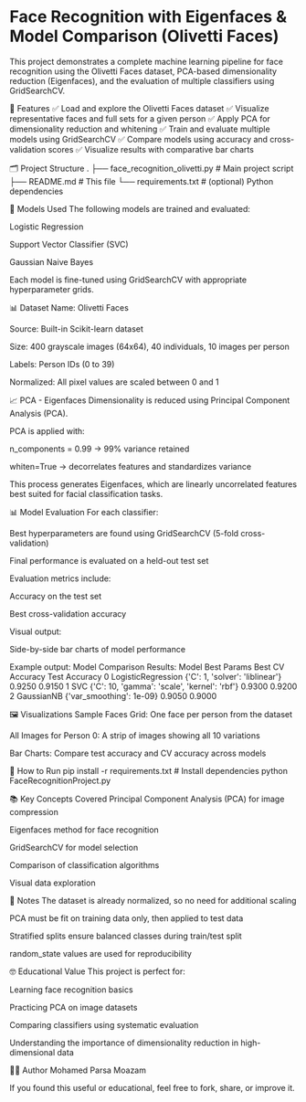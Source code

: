 # Face Recognition with Eigenfaces & Model Comparison (Olivetti Faces)
This project demonstrates a complete machine learning pipeline for face recognition using the Olivetti Faces dataset, PCA-based dimensionality reduction (Eigenfaces), and the evaluation of multiple classifiers using GridSearchCV.

📌 Features
✅ Load and explore the Olivetti Faces dataset
✅ Visualize representative faces and full sets for a given person
✅ Apply PCA for dimensionality reduction and whitening
✅ Train and evaluate multiple models using GridSearchCV
✅ Compare models using accuracy and cross-validation scores
✅ Visualize results with comparative bar charts

🗂️ Project Structure
.
├── face_recognition_olivetti.py      # Main project script
├── README.md                         # This file
└── requirements.txt                  # (optional) Python dependencies

🧪 Models Used
The following models are trained and evaluated:

Logistic Regression

Support Vector Classifier (SVC)

Gaussian Naive Bayes

Each model is fine-tuned using GridSearchCV with appropriate hyperparameter grids.

📊 Dataset
Name: Olivetti Faces

Source: Built-in Scikit-learn dataset

Size: 400 grayscale images (64x64), 40 individuals, 10 images per person

Labels: Person IDs (0 to 39)

Normalized: All pixel values are scaled between 0 and 1

📈 PCA - Eigenfaces
Dimensionality is reduced using Principal Component Analysis (PCA).

PCA is applied with:

n_components = 0.99 → 99% variance retained

whiten=True → decorrelates features and standardizes variance

This process generates Eigenfaces, which are linearly uncorrelated features best suited for facial classification tasks.

📊 Model Evaluation
For each classifier:

Best hyperparameters are found using GridSearchCV (5-fold cross-validation)

Final performance is evaluated on a held-out test set

Evaluation metrics include:

Accuracy on the test set

Best cross-validation accuracy

Visual output:

Side-by-side bar charts of model performance

Example output:
Model Comparison Results:
         Model                          Best Params  Best CV Accuracy  Test Accuracy
0  LogisticRegression  {'C': 1, 'solver': 'liblinear'}           0.9250          0.9150
1                 SVC   {'C': 10, 'gamma': 'scale', 'kernel': 'rbf'}           0.9300          0.9200
2          GaussianNB     {'var_smoothing': 1e-09}           0.9050          0.9000

🖼️ Visualizations
Sample Faces Grid: One face per person from the dataset

All Images for Person 0: A strip of images showing all 10 variations

Bar Charts: Compare test accuracy and CV accuracy across models

🚀 How to Run
pip install -r requirements.txt  # Install dependencies
python FaceRecognitionProject.py

📚 Key Concepts Covered
Principal Component Analysis (PCA) for image compression

Eigenfaces method for face recognition

GridSearchCV for model selection

Comparison of classification algorithms

Visual data exploration

📌 Notes
The dataset is already normalized, so no need for additional scaling

PCA must be fit on training data only, then applied to test data

Stratified splits ensure balanced classes during train/test split

random_state values are used for reproducibility

🤓 Educational Value
This project is perfect for:

Learning face recognition basics

Practicing PCA on image datasets

Comparing classifiers using systematic evaluation

Understanding the importance of dimensionality reduction in high-dimensional data

🧑‍💻 Author
Mohamed Parsa Moazam

If you found this useful or educational, feel free to fork, share, or improve it.

